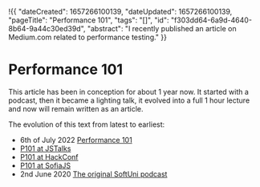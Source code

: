 !{{
    "dateCreated": 1657266100139,
    "dateUpdated": 1657266100139,
    "pageTitle": "Performance 101",
    "tags": "[]",
    "id": "f303dd64-6a9d-4640-8b64-9a44c30ed39d",
    "abstract": "I recently published an article on Medium.com related to performance testing."
}}

# Performance 101

This article has been in conception for about 1 year now. It started with a podcast, then it became a lighting talk, it evolved into a full 1 hour lecture and now will remain written as an article.

The evolution of this text from latest to earliest:

- 6th of July 2022 [Performance 101](https://medium.com/draftkings-engineering/performance-101-4def30e77c47)
- [P101 at JSTalks](https://www.youtube.com/watch?v=Sl7sgO0Wc-k&t=3371s)
- [P101 at HackConf](https://www.youtube.com/watch?v=1fRciFbJtdo)
- [P101 at SofiaJS](https://www.youtube.com/watch?v=jifESmclNAI)
- 2nd June 2020 [The original SoftUni podcast](https://softuni.bg/trainings/3045/it-talks-softuni-podcast-martin-chaov)
